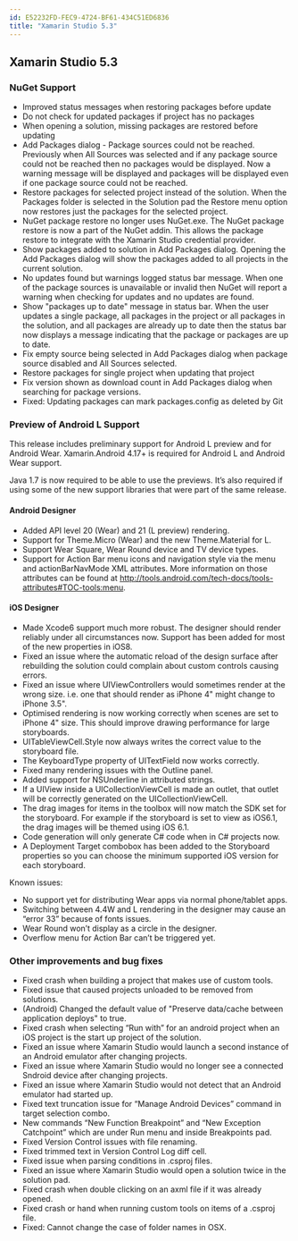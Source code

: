 ```yaml
---
id: E52232FD-FEC9-4724-BF61-434C51ED6836
title: "Xamarin Studio 5.3"
---
```


<html><head>

<meta http-equiv="Content-Type" content="text/html; charset=utf-8">

  <link rel="legacy" href="http://docs.xamarin.com/mac/releases/xamarin.studio_5/xamarin.studio_5.3"></head><body>
  
  

<h2><a name="0" id="0">Xamarin Studio 5.3</a></h2>

<h3>NuGet Support</h3>
<ul>
        <li>Improved status messages when restoring packages before update
        </li><li>Do not check for updated packages if project has no packages
        </li><li>When opening a solution, missing packages are restored before updating
        </li><li>Add Packages dialog - Package sources could not be reached. Previously when All Sources was selected
        and if any package source could not be reached then no packages would be displayed.
        Now a warning message will be displayed and packages will be displayed even if one package source could not be reached.
        </li><li>Restore packages for selected project instead of the solution. When the Packages folder is selected in the Solution pad
        the Restore menu option now restores just the packages for the selected project.
        </li><li>NuGet package restore no longer uses NuGet.exe. The NuGet package restore is now a part of the NuGet addin.
        This allows the package restore to integrate with the Xamarin Studio credential provider.
        </li><li>Show packages added to solution in Add Packages dialog. Opening the Add Packages dialog will show the packages added to all projects in the current solution.
        </li><li>No updates found but warnings logged status bar message. When one of the package sources is unavailable or invalid then NuGet will report
        a warning when checking for updates and no updates are found.
        </li><li>Show "packages up to date" message in status bar. When the user updates a single package, all packages in the project or all packages
        in the solution, and all packages are already up to date then the status bar now displays a message indicating that the package or packages are up to date.
        </li><li>Fix empty source being selected in Add Packages dialog when package source disabled and All Sources selected.
        </li><li>Restore packages for single project when updating that project
        </li><li>Fix version shown as download count in Add Packages dialog when searching for package versions.
        </li><li>Fixed: Updating packages can mark packages.config as deleted by Git
</li></ul>

<h3>Preview of Android L Support</h3>

<p>This release includes preliminary support for Android L preview and for Android Wear. Xamarin.Android 4.17+ is required for Android L and Android Wear support.</p>
<p>Java 1.7 is now required to be able to use the previews. It’s also required if using some of the new support libraries that were part of the same release.</p>

<h4>Android Designer</h4>
<ul>
        <li>Added API level 20 (Wear) and 21 (L preview) rendering.
        </li><li>Support for Theme.Micro (Wear) and the new Theme.Material for L.
        </li><li>Support Wear Square, Wear Round device and TV device types.
        </li><li>Support for Action Bar menu icons and navigation style via the menu and actionBarNavMode XML attributes. More information on those attributes can be found at <a href="http://tools.android.com/tech-docs/tools-attributes#TOC-tools:menu">http://tools.android.com/tech-docs/tools-attributes#TOC-tools:menu</a>.
</li></ul>

<h4>iOS Designer</h4>
<ul>
        <li>Made Xcode6 support much more robust. The designer should render reliably under all circumstances now. Support has been added for most of the new properties in iOS8.</li>
        <li>Fixed an issue where the automatic reload of the design surface after rebuilding the solution could complain about custom controls causing errors.</li>
        <li>Fixed an issue where UIViewControllers would sometimes render at the wrong size. i.e. one that should render as iPhone 4" might change to iPhone 3.5".</li>  
        <li>Optimised rendering is now working correctly when scenes are set to iPhone 4" size. This should improve drawing performance for large storyboards.</li>
        <li>UITableViewCell.Style now always writes the correct value to the storyboard file.</li>
        <li>The KeyboardType property of UITextField now works correctly.</li>
        <li>Fixed many rendering issues with the Outline panel.</li>
        <li>Added support for NSUnderline in attributed strings.</li>
        <li>If a UIView inside a UICollectionViewCell is made an outlet, that outlet will be correctly generated on the UICollectionViewCell.</li>
        <li>The drag images for items in the toolbox will now match the SDK set for the storyboard. For example if the storyboard is set to view as iOS6.1, the drag images will be themed using iOS 6.1.</li>
        <li>Code generation will only generate C# code when in C# projects now.</li>
        <li>A Deployment Target combobox has been added to the Storyboard properties so you can choose the minimum supported iOS version for each storyboard.</li>
</ul>

<p>Known issues:</p>
<ul>
<li>No support yet for distributing Wear apps via normal phone/tablet apps.
</li><li>Switching between 4.4W and L rendering in the designer may cause an “error 33” because of fonts issues.
</li><li>Wear Round won’t display as a circle in the designer.
</li><li>Overflow menu for Action Bar can’t be triggered yet.
</li></ul>

<h3>Other improvements and bug fixes</h3>
<ul>
        <li>Fixed crash when building a project that makes use of custom tools.
        </li><li>Fixed issue that caused projects unloaded to be removed from solutions.
        </li><li>(Android) Changed the default value of "Preserve data/cache between application deploys" to true.
        </li><li>Fixed crash when selecting “Run with” for an android project when an iOS project is the start up project of the solution.
        </li><li>Fixed an issue where Xamarin Studio would launch a second instance of an Android emulator after changing projects.
        </li><li>Fixed an issue where Xamarin Studio would no longer see a connected Sndroid device after changing projects.
        </li><li>Fixed an issue where Xamarin Studio would not detect that an Android emulator had started up.
        </li><li>Fixed text truncation issue for “Manage Android Devices” command in target selection combo.
        </li><li>New commands “New Function Breakpoint” and “New Exception Catchpoint” which are under Run menu and inside Breakpoints pad.
        </li><li>Fixed Version Control issues with file renaming.
        </li><li>Fixed trimmed text in Version Control Log diff cell.
        </li><li>Fixed issue when parsing conditions in .csproj files.
        </li><li>Fixed an issue where Xamarin Studio would open a solution twice in the solution pad.
        </li><li>Fixed crash when double clicking on an axml file if it was already opened.
        </li><li>Fixed crash or hand when running custom tools on items of a .csproj file.
        </li><li>Fixed: Cannot change the case of folder names in OSX.
</li></ul>
</body></html>

